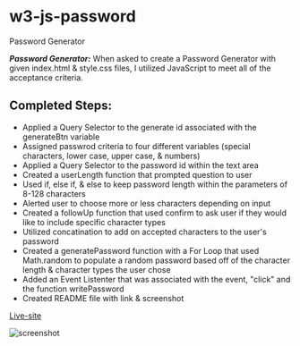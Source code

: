 # w3-js-password
Password Generator



***Password Generator:*** When asked to create a Password Generator with given index.html & style.css files, I utilized JavaScript to meet all of the acceptance criteria.

## Completed Steps:

* Applied a Query Selector to the generate id associated with the generateBtn variable
* Assigned passwrod criteria to four different variables (special characters, lower case, upper case, & numbers)
* Applied a Query Selector to the password id within the text area
* Created a userLength function that prompted question to user
* Used if, else if, & else to keep password length within the parameters of 8-128 characters
* Alerted user to choose more or less characters depending on input
* Created a followUp function that used confirm to ask user if they would like to include specific character types
* Utilized concatination to add on accepted characters to the user's password
* Created a generatePassword function with a For Loop that used Math.random to populate a random password based off of the character length & character types the user chose
* Added an Event Listenter that was associated with the event, "click" and the function writePassword
* Created README file with link & screenshot

[Live-site](https://human-exp11.github.io/portfolio/)

![screenshot](./git-images/screenshotportfolio.png)